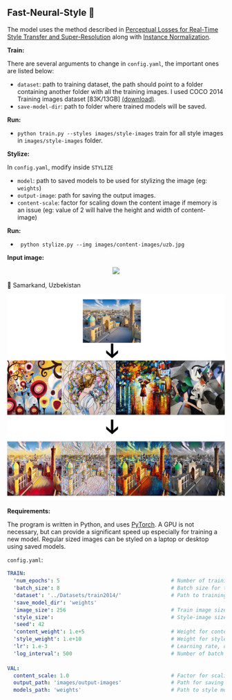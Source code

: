 ## Fast-Neural-Style 🚀

The model uses the method described
in [Perceptual Losses for Real-Time Style Transfer and Super-Resolution](https://arxiv.org/abs/1603.08155) along
with [Instance Normalization](https://arxiv.org/pdf/1607.08022.pdf).

**Train:**

There are several arguments to change in `config.yaml`, the important ones are listed below:

- `dataset`: path to training dataset, the path should point to a folder containing another folder with all the training
  images. I used COCO 2014 Training images dataset [83K/13GB] [(download)](https://cocodataset.org/#download).
- `save-model-dir`: path to folder where trained models will be saved.

**Run:**

- `python train.py --styles images/style-images` train for all style images in `images/style-images` folder.

**Stylize:**

In `config.yaml`, modify inside `STYLIZE`

- `model`: path to saved models to be used for stylizing the image (eg: `weights`)
- `output-image`: path for saving the output images.
- `content-scale`: factor for scaling down the content image if memory is an issue (eg: value of 2 will halve the height
  and width of content-image)

**Run:**

- ` python stylize.py --img images/content-images/uzb.jpg`

**Input image:**

<div align="center"> <img src="https://github.com/yakhyo/Fast-Neural-Style-Transfer/blob/master/images/content-images/uzb.jpg"> </div>

📍 Samarkand, Uzbekistan

![fast neural transfer](images/img.png)

**Requirements:**

The program is written in Python, and uses [PyTorch](https://pytorch.org/). A GPU is not necessary, but can provide a
significant speed up especially for training a new model. Regular sized images can be styled on a laptop or desktop
using saved models.

`config.yaml`:

```yaml
TRAIN:
  'num_epochs': 5                                    # Number of training epochs
  'batch_size': 8                                    # Batch size for training
  'dataset': '../Datasets/train2014/'                # Path to training dataset
  'save_model_dir': 'weights'
  'image_size': 256                                  # Train image size, default is 256 X 256
  'style_size':                                      # Style-image size, default is the original size of style image
  'seed': 42
  'content_weight': 1.e+5                            # Weight for content-loss, default is 1e5
  'style_weight': 1.e+10                             # Weight for style-loss, default is 1e10
  'lr': 1.e-3                                        # Learning rate, default is 1e-3
  'log_interval': 500                                # Number of batch intervals to show stats, default is 500

VAL:
  content_scale: 1.0                                 # Factor for scaling down the content image, float
  output_path: 'images/output-images'                # Path for saving the output image
  models_path: 'weights'                             # Path to style models

```
